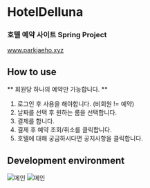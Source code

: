 # HotelDelluna
 
### 호텔 예약 사이트 Spring Project

 www.parkjaeho.xyz 

## How to use  
 ** 회원당 하나의 예약만 가능합니다. **
1. 로그인 후 사용을 해야합니다. (비회원 != 예약)
2. 날짜를 선택 후 원하는 룸을 선택합니다.
3. 결제를 합니다.
4. 결제 후 예약 조회/취소를 클릭합니다.
5. 호텔에 대해 궁금하시다면 공지사항을 클릭합니다.


 ## Development environment
 
  





![메인](https://user-images.githubusercontent.com/54925582/79240329-99523e00-7eac-11ea-93a9-ef2da963eb37.PNG)
![메인](https://user-images.githubusercontent.com/54925582/79240348-a0794c00-7eac-11ea-9cf6-0e91efb9154a.PNG)

